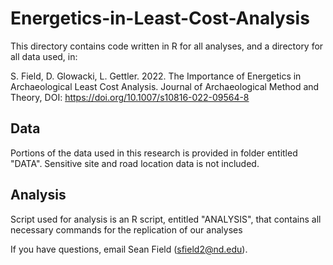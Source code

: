 # Energetics-in-Least-Cost-Analysis

This directory contains code written in R for all analyses, and a directory for all data used, in:

 S. Field, D. Glowacki, L. Gettler. 2022. The Importance of Energetics in Archaeological Least Cost Analysis. Journal of Archaeological Method and Theory, DOI: https://doi.org/10.1007/s10816-022-09564-8
 
## Data 

Portions of the data used in this research is provided in folder entitled "DATA". Sensitive site and road location data is not included. 

## Analysis

Script used for analysis is an R script, entitled "ANALYSIS", that contains all necessary commands for the replication of our analyses

If you have questions, email Sean Field (sfield2@nd.edu).
